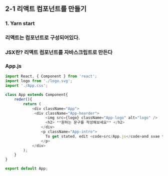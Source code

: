 ## 2-1 리액트 컴포넌트를 만들기

### 1. Yarn start
### 리액트는 컴포넌트로 구성되어있다. 
### JSX란? 리액트 컴포넌트를 자바스크립트로 만든다

### App.js
```javascript
import React, { Component } from 'react';
import logo from './logo.svg';
import './App.css';

class App extends Component{
    reder(){
        return (
            <div className="App">
             <div className="App-hearder">
                  <img src={logo} className="App-logo" alt="logo" />
                  <h2> **원하는 문구를 작성해보세요** </h2>
                </div>
                <p className="App-intro">
                  To get stated, edit <code>src/App.js</code>and svae to reload.
                </p>
            </div>
        );
    }
}

export default App;

```